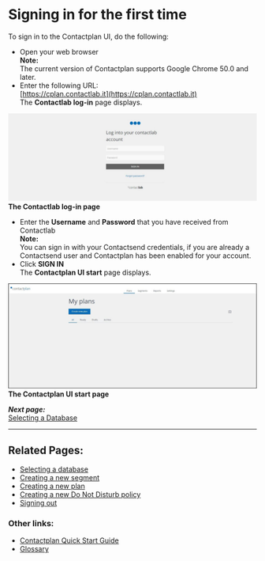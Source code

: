 # Signing in for the first time

To sign in to the Contactplan UI, do the following:  

- Open your web browser  
  **Note:**  
  The current version of Contactplan supports Google Chrome 50.0 and later.  
- Enter the following URL:  
  [https://cplan.contactlab.it](https://cplan.contactlab.it)  
  The **Contactlab log-in** page displays.  

![](SignInContactlabIT160530.jpg)  
**The Contactlab log-in page**  

- Enter the **Username** and **Password** that you have received from Contactlab  
  **Note:**  
  You can sign in with your Contactsend credentials, if you are already a Contactsend user and Contactplan has been enabled for your account.  
- Click **SIGN IN**  
  The **Contactplan UI start** page displays.  

![](StartCplanContactlabIT160530.jpg)  
**The Contactplan UI start page**

***Next page:***  
[Selecting a Database](SelectingDatabase.md)  

----------

## Related Pages:

* [Selecting a database](SelectingDatabase.md)  
* [Creating a new segment](CreatingNewSegment.md)  
* [Creating a new plan](CreatingNewPlan.md)  
* [Creating a new Do Not Disturb policy](CreatingNewDND.md)  
* [Signing out](SigningOut.md)  

### Other links:  

* [Contactplan Quick Start Guide](README.md)  
* [Glossary](Glossary.md)  